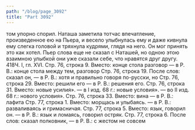 ```yaml
---
path: "/blog/page_3092"
title: "Part 3092"
---
```


том упорно спорил. Наташа заметила тотчас впечатление, произведенное ею на Пьера, и весело улыбнулась ему и даже кивнула ему слегка головой и тряхнула кудрями, глядя на него. Он мог принять это как хотел. Пьер слова еще не сказал с Наташей, но одною этою взаимною улыбкой они уже сказали себе, что нравятся друг другу.
418Ч. I, гл. XVI.
Стр. 76, строка 9.
Вместо: конце стола разговор — в Р. В.: конце стола между тем, разговор
Стр. 76, строка 19.
После слов: сказал он, — в Р. В.: хотя и правильно говоря по-русски, но
Стр. 76, строка 29.
Вместо: решили его — в Р. В.: решения его.
Стр. 76, строка 31.
Вместо: новые усилия». — в I изд. 68 г.: новые условия». — во II изд. 68 г.: нового условия».
Стр. 76, строка 33.
Вместо: вина — в Р. В.: лафита
Стр. 77, строка 1.
Вместо: морщась и улыбаясь. — в Р. В.: разваливаясь и гримасничая.
Стр. 77, строка 5.
Вместо: язык, говорил он. — в Р. В.: язык и ломаясь, говорил остряк.
Стр. 77, строка 6.
После слов: сказал полковник, — в Р. В.: с жестом не совсем
